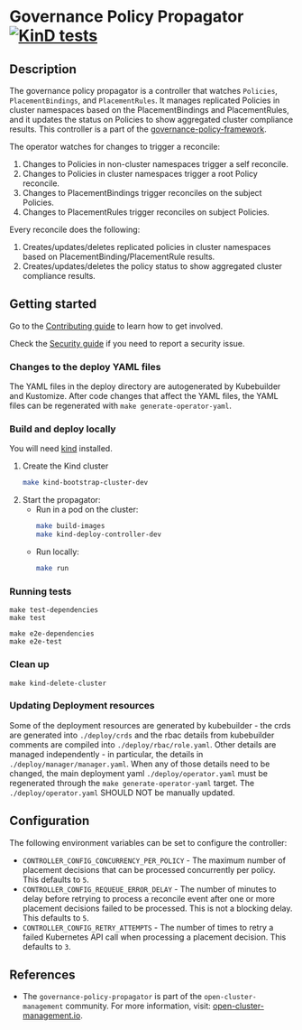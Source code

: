 [comment]: # ( Copyright Contributors to the Open Cluster Management project )

# Governance Policy Propagator [![KinD tests](https://github.com/stolostron/governance-policy-propagator/actions/workflows/kind.yml/badge.svg?branch=main&event=push)](https://github.com/stolostron/governance-policy-propagator/actions/workflows/kind.yml)

## Description

The governance policy propagator is a controller that watches `Policies`, `PlacementBindings`, and `PlacementRules`. It manages replicated Policies in cluster namespaces based on the PlacementBindings and PlacementRules, and it updates the status on Policies to show aggregated cluster compliance results. This controller is a part of the [governance-policy-framework](https://github.com/stolostron/governance-policy-framework).

The operator watches for changes to trigger a reconcile:

1. Changes to Policies in non-cluster namespaces trigger a self reconcile.
2. Changes to Policies in cluster namespaces trigger a root Policy reconcile.
2. Changes to PlacementBindings trigger reconciles on the subject Policies. 
3. Changes to PlacementRules trigger reconciles on subject Policies.

Every reconcile does the following:

1. Creates/updates/deletes replicated policies in cluster namespaces based on PlacementBinding/PlacementRule results.
2. Creates/updates/deletes the policy status to show aggregated cluster compliance results.

## Getting started

Go to the
[Contributing guide](https://github.com/open-cluster-management-io/community/blob/main/sig-policy/contribution-guidelines.md)
to learn how to get involved.

Check the [Security guide](SECURITY.md) if you need to report a security issue.

### Changes to the deploy YAML files

The YAML files in the deploy directory are autogenerated by Kubebuilder and Kustomize. After code
changes that affect the YAML files, the YAML files can be regenerated with
`make generate-operator-yaml`.

### Build and deploy locally
You will need [kind](https://kind.sigs.k8s.io/docs/user/quick-start/) installed.

1. Create the Kind cluster
   ```bash
   make kind-bootstrap-cluster-dev
   ```
2. Start the propagator:
   - Run in a pod on the cluster:
     ```bash
     make build-images
     make kind-deploy-controller-dev
     ```
   - Run locally:
     ```bash
     make run
     ```

### Running tests
```
make test-dependencies
make test

make e2e-dependencies
make e2e-test
```

### Clean up
```
make kind-delete-cluster
```

### Updating Deployment resources
Some of the deployment resources are generated by kubebuilder - the crds are generated into `./deploy/crds` and the rbac details from kubebuilder comments are compiled into `./deploy/rbac/role.yaml`.  Other details are managed independently - in particular, the details in `./deploy/manager/manager.yaml`. When any of those details need to be changed, the main deployment yaml `./deploy/operator.yaml` must be regenerated through the `make generate-operator-yaml` target. The `./deploy/operator.yaml` SHOULD NOT be manually updated.

## Configuration

The following environment variables can be set to configure the controller:

* `CONTROLLER_CONFIG_CONCURRENCY_PER_POLICY` - The maximum number of placement decisions that can be
    processed concurrently per policy. This defaults to `5`.
* `CONTROLLER_CONFIG_REQUEUE_ERROR_DELAY` - The number of minutes to delay before retrying to
    process a reconcile event after one or more placement decisions failed to be processed. This is
    not a blocking delay. This defaults to `5`.
* `CONTROLLER_CONFIG_RETRY_ATTEMPTS` - The number of times to retry a failed Kubernetes API call
    when processing a placement decision. This defaults to `3`.

## References

- The `governance-policy-propagator` is part of the `open-cluster-management` community. For more information, visit: [open-cluster-management.io](https://open-cluster-management.io).

<!---
Date: 09/14/2022
-->
